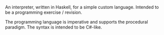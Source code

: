 An interpreter, written in Haskell, for a simple custom language.
Intended to be a programming exercise / revision.

The programming language is imperative and supports the procedural paradigm. 
The syntax is intended to be C#-like.